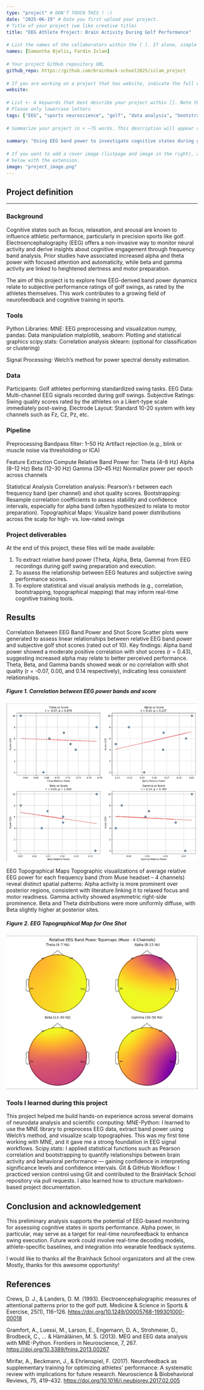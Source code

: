 ```yaml
---
type: "project" # DON'T TOUCH THIS ! :)
date: "2025-06-19" # Date you first upload your project.
# Title of your project (we like creative title)
title: "EEG Athlete Project: Brain Activity During Golf Performance"

# List the names of the collaborators within the [ ]. If alone, simple put your name within []
names: [Samantha Bjelis, Fardin Islam]

# Your project GitHub repository URL
github_repo: https://github.com/brainhack-school2025/islam_project

# If you are working on a project that has website, indicate the full url including "https://" below or leave it empty.
website:

# List +- 4 keywords that best describe your project within []. Note that the project summary also involves a number of key words. Those are listed on top of the [github repository](https://github.com/brainhack-school2023/JDaoust_project.git), click `manage topics`.
# Please only lowercase letters
tags: ["EEG", "sports neuroscience", "golf", "data analysis", "bootstrapping"]

# Summarize your project in < ~75 words. This description will appear at the top of your page and on the list page with other projects..

summary: "Using EEG band power to investigate cognitive states during golf swings and correlate them with subjective performance ratings."

# If you want to add a cover image (listpage and image in the right), add it to your directory and indicate the name
# below with the extension.
image: "project_image.png"
---
```


## Project definition
---
### Background

Cognitive states such as focus, relaxation, and arousal are known to influence athletic performance, particularly in precision sports like golf. Electroencephalography (EEG) offers a non-invasive way to monitor neural activity and derive insights about cognitive engagement through frequency band analysis. Prior studies have associated increased alpha and theta power with focused attention and automaticity, while beta and gamma activity are linked to heightened alertness and motor preparation.

The aim of this project is to explore how EEG-derived band power dynamics relate to subjective performance ratings of golf swings, as rated by the athletes themselves. This work contributes to a growing field of neurofeedback and cognitive training in sports.

### Tools
Python Libraries:
    MNE: EEG preprocessing and visualization
    numpy, pandas: Data manipulation
    matplotlib, seaborn: Plotting and statistical graphics
    scipy.stats: Correlation analysis
    sklearn: (optional for classification or clustering)

Signal Processing: Welch’s method for power spectral density estimation.

### Data
Participants: Golf athletes performing standardized swing tasks.
EEG Data: Multi-channel EEG signals recorded during golf swings.
Subjective Ratings: Swing quality scores rated by the athletes on a Likert-type scale immediately post-swing.
Electrode Layout: Standard 10-20 system with key channels such as Fz, Cz, Pz, etc.

### Pipeline
Preprocessing
Bandpass filter: 1–50 Hz
Artifact rejection (e.g., blink or muscle noise via thresholding or ICA)

Feature Extraction
Compute Relative Band Power for:
    Theta (4–8 Hz)
    Alpha (8–12 Hz)
    Beta (12–30 Hz)
    Gamma (30–45 Hz)
Normalize power per epoch across channels

Statistical Analysis
Correlation analysis: Pearson’s r between each frequency band (per channel) and shot quality scores.
Bootstrapping: Resample correlation coefficients to assess stability and confidence intervals, especially for alpha band (often hypothesized to relate to motor preparation).
Topographical Maps: Visualize band power distributions across the scalp for high- vs. low-rated swings

### Project deliverables 
At the end of this project, these files will be made available:
1) To extract relative band power (Theta, Alpha, Beta, Gamma) from EEG recordings during golf swing preparation and execution.
2) To assess the relationship between EEG features and subjective swing performance scores.
3) To explore statistical and visual analysis methods (e.g., correlation, bootstrapping, topographical mapping) that may inform real-time cognitive training tools.

## Results
Correlation Between EEG Band Power and Shot Score
Scatter plots were generated to assess linear relationships between relative EEG band power and subjective golf shot scores (rated out of 10). 
Key findings:
    Alpha band power showed a moderate positive correlation with shot scores (r = 0.43), suggesting increased alpha may relate to better perceived performance.
    Theta, Beta, and Gamma bands showed weak or no correlation with shot quality (r = -0.07, 0.00, and 0.14 respectively), indicating less consistent relationships.

##### Figure 1. Correlation between EEG power bands and score
![](correlation_graph.png)

EEG Topographical Maps
Topographic visualizations of average relative EEG power for each frequency band (from Muse headset – 4 channels) reveal distinct spatial patterns:
    Alpha activity is more prominent over posterior regions, consistent with literature linking it to relaxed focus and motor readiness.
    Gamma activity showed asymmetric right-side prominence.
    Beta and Theta distributions were more uniformly diffuse, with Beta slightly higher at posterior sites.

##### Figure 2. EEG Topographical Map for One Shot
![](topo_maps.png)

### Tools I learned during this project
This project helped me build hands-on experience across several domains of neurodata analysis and scientific computing:
MNE-Python: I learned to use the MNE library to preprocess EEG data, extract band power using Welch’s method, and visualize scalp topographies. This was my first time working with MNE, and it gave me a strong foundation in EEG signal workflows.
Scipy.stats: I applied statistical functions such as Pearson correlation and bootstrapping to quantify relationships between brain activity and behavioral performance — gaining confidence in interpreting significance levels and confidence intervals.
Git & GitHub Workflow: I practiced version control using Git and contributed to the BrainHack School repository via pull requests. I also learned how to structure markdown-based project documentation.

## Conclusion and acknowledgement
This preliminary analysis supports the potential of EEG-based monitoring for assessing cognitive states in sports performance. Alpha power, in particular, may serve as a target for real-time neurofeedback to enhance swing execution. Future work could involve real-time decoding models, athlete-specific baselines, and integration into wearable feedback systems.  

I would like to thanks all the Brainhack School organizators and all the crew. Mostly, thanks for this awesome opportunity!

## References
Crews, D. J., & Landers, D. M. (1993). Electroencephalographic measures of attentional patterns prior to the golf putt. Medicine & Science in Sports & Exercise, 25(1), 116–126. https://doi.org/10.1249/00005768-199301000-00018

Gramfort, A., Luessi, M., Larson, E., Engemann, D. A., Strohmeier, D., Brodbeck, C., ... & Hämäläinen, M. S. (2013). MEG and EEG data analysis with MNE-Python. Frontiers in Neuroscience, 7, 267. https://doi.org/10.3389/fnins.2013.00267

Mirifar, A., Beckmann, J., & Ehrlenspiel, F. (2017). Neurofeedback as supplementary training for optimizing athletes' performance: A systematic review with implications for future research. Neuroscience & Biobehavioral Reviews, 75, 419–432. https://doi.org/10.1016/j.neubiorev.2017.02.005
